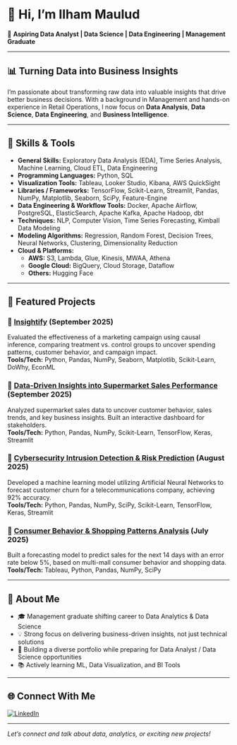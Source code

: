 # 👋 Hi, I’m Ilham Maulud

🎯 **Aspiring Data Analyst | Data Science | Data Engineering | Management Graduate**

---

## 📊 Turning Data into Business Insights

I’m passionate about transforming raw data into valuable insights that drive better business decisions. With a background in Management and hands-on experience in Retail Operations, I now focus on **Data Analysis**, **Data Science**, **Data Engineering**, and **Business Intelligence**.

---

## 🔧 Skills & Tools

- **General Skills:** Exploratory Data Analysis (EDA), Time Series Analysis, Machine Learning, Cloud ETL, Data Engineering
- **Programming Languages:** Python, SQL
- **Visualization Tools:** Tableau, Looker Studio, Kibana, AWS QuickSight
- **Libraries / Frameworks:** TensorFlow, Scikit-Learn, Streamlit, Pandas, NumPy, Matplotlib, Seaborn, SciPy, Feature-Engine
- **Data Engineering & Workflow Tools:** Docker, Apache Airflow, PostgreSQL, ElasticSearch, Apache Kafka, Apache Hadoop, dbt
- **Techniques:** NLP, Computer Vision, Time Series Forecasting, Kimball Data Modeling
- **Modeling Algorithms:** Regression, Random Forest, Decision Trees, Neural Networks, Clustering, Dimensionality Reduction
- **Cloud & Platforms:**
  - **AWS:** S3, Lambda, Glue, Kinesis, MWAA, Athena
  - **Google Cloud:** BigQuery, Cloud Storage, Dataflow
  - **Others:** Hugging Face

---

## 📂 Featured Projects

### 🔹 [Insightify](https://github.com/FTDS-assignment-bay/p2-final-project-new-ftds-030-hck-group02-insightify-project) (September 2025)
Evaluated the effectiveness of a marketing campaign using causal inference, comparing treatment vs. control groups to uncover spending patterns, customer behavior, and campaign impact.  
**Tools/Tech:** Python, Pandas, NumPy, Seaborn, Matplotlib, Scikit-Learn, DoWhy, EconML

### 🔹 [Data-Driven Insights into Supermarket Sales Performance](https://github.com/ilhammaulud/Data-Driven-Insights-into-Supermarket-Sales-Performance) (September 2025)
Analyzed supermarket sales data to uncover customer behavior, sales trends, and key business insights. Built an interactive dashboard for stakeholders.  
**Tools/Tech:** Python, Pandas, NumPy, Scikit-Learn, TensorFlow, Keras, Streamlit

### 🔹 [Cybersecurity Intrusion Detection & Risk Prediction](https://github.com/ilhammaulud/Cybersecurity-Intrusion-Detection-and-Risk-Prediction-Using-Machine-Learning) (August 2025)
Developed a machine learning model utilizing Artificial Neural Networks to forecast customer churn for a telecommunications company, achieving 92% accuracy.  
**Tools/Tech:** Python, Pandas, NumPy, SciPy, Scikit-Learn, TensorFlow, Keras, Streamlit

### 🔹 [Consumer Behavior & Shopping Patterns Analysis](https://github.com/ilhammaulud/Consumer-Behavior-and-Shopping-Patterns-Analysis-Across-Multiple-Shopping-Malls) (July 2025)
Built a forecasting model to predict sales for the next 14 days with an error rate below 5%, based on multi-mall consumer behavior and shopping data.  
**Tools/Tech:** Tableau, Python, Pandas, NumPy, SciPy

---

## 📖 About Me

- 🎓 Management graduate shifting career to Data Analytics & Data Science
- 💡 Strong focus on delivering business-driven insights, not just technical solutions
- 🚀 Building a diverse portfolio while preparing for Data Analyst / Data Science opportunities
- 📚 Actively learning ML, Data Visualization, and BI Tools

---

## 🌐 Connect With Me

[![LinkedIn](https://img.shields.io/badge/LinkedIn-blue?logo=linkedin)](https://www.linkedin.com/in/ilham-maulud/)

---

*Let’s connect and talk about data, analytics, or exciting new projects!*

<!--
**ilhammaulud/ilhammaulud** is a ✨ _special_ ✨ repository because its `README.md` (this file) appears on your GitHub profile.

Here are some ideas to get you started:

- 🔭 I’m currently working on ...
- 🌱 I’m currently learning ...
- 👯 I’m looking to collaborate on ...
- 🤔 I’m looking for help with ...
- 💬 Ask me about ...
- 📫 How to reach me: ...
- 😄 Pronouns: ...
- ⚡ Fun fact: ...
-->
